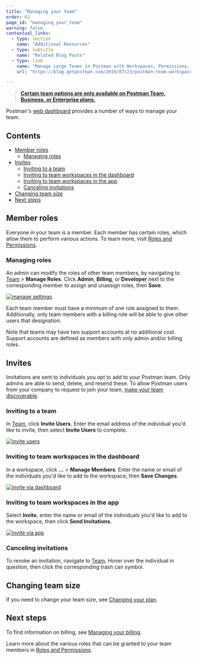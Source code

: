 ```yaml
---
title: "Managing your team"
order: 63
page_id: "managing_your_team"
warning: false
contextual_links:
  - type: section
    name: "Additional Resources"
  - type: subtitle
    name: "Related Blog Posts"
  - type: link
    name: "Manage Large Teams in Postman with Workspaces, Permissions, and Version Control"
    url: "https://blog.getpostman.com/2019/07/23/postman-team-workspaces-and-permissions/"

---
```


> __[Certain team options are only available on Postman Team, Business, or Enterprise plans.](https://www.getpostman.com/pricing)__

Postman's [web dashboard](https://app.getpostman.com/dashboard/teams) provides a number of ways to manage your team.

## Contents

* [Member roles](#member-roles)
    * [Managing roles](#managing-roles)
* [Invites](#invites)
    * [Inviting to a team](#inviting-to-a-team)
    * [Inviting to team workspaces in the dashboard](#inviting-to-team-workspaces-in-the-dashboard)
    * [Inviting to team workspaces in the app](#inviting-to-team-workspaces-in-the-app)
    * [Canceling invitations](#canceling-invitations)
* [Changing team size](#changing-team-size)
* [Next steps](#next-steps)

## Member roles

Everyone in your team is a member. Each member has certain roles, which allow them to perform various actions. To learn more, visit [Roles and Permissions](/docs/postman/collaboration/roles-and-permissions/).

### Managing roles

An admin can modify the roles of other team members, by navigating to [Team](https://go.postman.co/team) > **Manage Roles**. Click **Admin**, **Billing**, or **Developer** next to the corresponding member to assign and unassign roles, then **Save**.

  [![manage settings](https://assets.postman.com/postman-docs/Screen_Shot_2019-11-12_at_12_50_38_PM.png)](https://assets.postman.com/postman-docs/Screen_Shot_2019-11-12_at_12_50_38_PM.png)

Each team member must have a minimum of one role assigned to them. Additionally, only team members with a billing role will be able to give other users that designation.

Note that teams may have two support accounts at no additional cost. Support accounts are defined as members with only admin and/or billing roles.

## Invites

Invitations are sent to individuals you opt to add to your Postman team. Only admins are able to send, delete, and resend these. To allow Postman users from your company to request to join your team, [make your team discoverable](/docs/postman/collaboration/collaboration-intro/#team-discovery).

### Inviting to a team

In [Team](https://go.postman.co/team), click **Invite Users**. Enter the email address of the individual you'd like to invite, then select **Invite Users** to complete.

[![invite users](https://assets.postman.com/postman-docs/Screen%20Shot%202019-11-12%20at%201.18.07%20PM.png)](https://assets.postman.com/postman-docs/Screen%20Shot%202019-11-12%20at%201.18.07%20PM.png)

### Inviting to team workspaces in the dashboard

In a workspace, click **...** > **Manage Members**. Enter the name or email of the individuals you'd like to add to the workspace, then **Save Changes**.

[![invite via dashboard](https://assets.postman.com/postman-docs/Screen_Shot_2019-11-12_at_1_50_11_PM.png)](https://assets.postman.com/postman-docs/Screen_Shot_2019-11-12_at_1_50_11_PM.png)

### Inviting to team workspaces in the app

Select **Invite**, enter the name or email of the individuals you'd like to add to the workspace, then click **Send Invitations**.

 [![invite via app](https://assets.postman.com/postman-docs/Screen%20Shot%202019-11-12%20at%202.00.10%20PM.png)](https://assets.postman.com/postman-docs/Screen%20Shot%202019-11-12%20at%202.00.10%20PM.png)

### Canceling invitations

To revoke an invitation, navigate to [Team](https://go.postman.co/team). Hover over the individual in question, then click the corresponding trash can symbol.

## Changing team size

If you need to change your team size, see [Changing your plan](/docs/administration/billing/#changing-your-plan).

## Next steps

To find information on billing, see [Managing your billing](/docs/administration/billing/).

Learn more about the various roles that can be granted to your team members in [Roles and Permissions](/docs/postman/collaboration/roles-and-permissions/).
